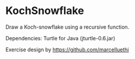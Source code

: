 # KochSnowflake
Draw a Koch-snowflake using a recursive function.

Dependencies: Turtle for Java (jturtle-0.6.jar)

Exercise design by https://github.com/marcelluethi
